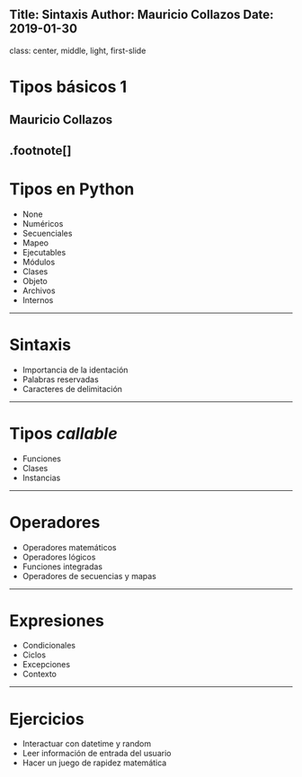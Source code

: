 Title: Sintaxis
Author: Mauricio Collazos
Date: 2019-01-30
![]()
---
class: center, middle, light, first-slide
# Tipos básicos 1
## Mauricio Collazos
.footnote[]
---
# Tipos en Python
- None
- Numéricos
- Secuenciales
- Mapeo
- Ejecutables
- Módulos
- Clases
- Objeto
- Archivos
- Internos
---
# Sintaxis
- Importancia de la identación
- Palabras reservadas
- Caracteres de delimitación
---
# Tipos *callable*
- Funciones
- Clases
- Instancias
---
# Operadores
- Operadores matemáticos
- Operadores lógicos
- Funciones integradas
- Operadores de secuencias y mapas
---
# Expresiones
- Condicionales
- Ciclos
- Excepciones
- Contexto
---
# Ejercicios
- Interactuar con datetime y random
- Leer información de entrada del usuario
- Hacer un juego de rapidez matemática